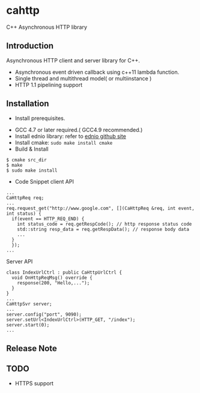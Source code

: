 cahttp
======
C++ Asynchronous HTTP library

Introduction
--------
Asynchronous HTTP client and server library for C++.
- Asynchronous event driven callback using c++11 lambda function.
- Single thread and multithread model( or multiinstance )
- HTTP 1.1 pipelining support


Installation
------------
  * Install prerequisites.
   - GCC 4.7 or later required.( GCC4.9 recommended.)
   - Install ednio library: 
     refer to [ednio github site](http://github.com/netmindms/ednio)
   - Install cmake: 
    ```
    sudo make install cmake
    ```
   - Build & Install
   ```
   $ cmake src_dir
   $ make
   $ sudo make install
   ```
  * Code Snippet
  client API
  ```
  ...
  CaHttpReq req;
  ...
  req.request_get("http://www.google.com", [](CaHttpReq &req, int event, int status) {
    if(event == HTTP_REQ_END) {
      int status_code = req.getRespCode(); // http response status code
      std::string resp_data = req.getRespData(); // response body data
      ...
    }
	});
  ...
  ```
  
  Server API
  ```
  class IndexUrlCtrl : public CaHttpUrlCtrl {
    void OnHttpReqMsg() override {
      response(200, "Hello,...");
    }
  }
  ...
  CaHttpSvr server;
  ...
  server.config("port", 9090);
  server.setUrl<IndexUrlCtrl>(HTTP_GET, "/index");
  server.start(0);
  ...
  ```

Release Note
------------

TODO
----
  - HTTPS support
